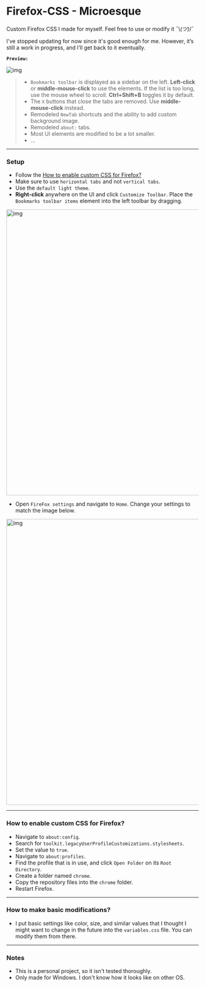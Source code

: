 # Firefox-CSS - Microesque
Custom Firefox CSS I made for myself. Feel free to use or modify it ¯\\_(ツ)_/¯

I've stopped updating for now since it's good enough for me. However, it’s still a work in progress, and I’ll get back to it eventually.

**`Preview:`**
<div style="text-align: left;">
<img src="https://raw.githubusercontent.com/wiki/Microesque/Firefox-CSS/images/Preview1.png" alt="img">
</div>

>- `Bookmarks toolbar` is displayed as a sidebar on the left. **Left-click** or **middle-mouse-click** to use the elements. If the list is too long, use the mouse wheel to scroll. **Ctrl+Shift+B** toggles it by default.
>- The `X` buttons that close the tabs are removed. Use **middle-mouse-click** instead.
>- Remodeled `NewTab` shortcuts and the ability to add custom background image.
>- Remodeled `about:` tabs.
>- Most UI elements are modified to be a lot smaller.
>- ...

---

### Setup
  - Follow the [How to enable custom CSS for Firefox?](#how-to-enable-custom-css-for-firefox)
  - Make sure to use `horizontal tabs` and not `vertical tabs`.
  - Use the `default light theme`.
  - **Right-click** anywhere on the UI and click `Customize Toolbar`. Place the `Bookmarks toolbar items` element into the left toolbar by dragging.

<div style="text-align: left;">
<img src="https://raw.githubusercontent.com/wiki/Microesque/Firefox-CSS/images/ToolbarCustomizations.png" alt="img" width="750px">
</div>

  - Open `FireFox settings` and navigate to `Home`. Change your settings to match the image below.
  
<div style="text-align: left;">
<img src="https://raw.githubusercontent.com/wiki/Microesque/Firefox-CSS/images/NewtabSettings.png" alt="img" width="750px">
</div>

---

### How to enable custom CSS for Firefox?
  - Navigate to `about:config`.
  - Search for `toolkit.legacyUserProfileCustomizations.stylesheets`.
  - Set the value to `true`.
  - Navigate to `about:profiles`.
  - Find the profile that is in use, and click `Open Folder` on its `Root Directory`.
  - Create a folder named `chrome`.
  - Copy the repository files into the `chrome` folder.
  - Restart Firefox.

---

### How to make basic modifications?
  - I put basic settings like color, size, and similar values that I thought I might want to change in the future into the `variables.css` file. You can modify them from there.

---

### Notes
  - This is a personal project, so it isn't tested thoroughly.
  - Only made for Windows. I don't know how it looks like on other OS.
